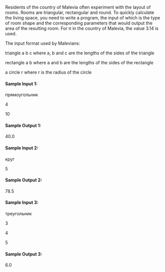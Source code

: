 Residents of the country of Malevia often experiment with the layout of rooms. Rooms are triangular, rectangular and round. To quickly calculate the living space, you need to write a program, the input of which is the type of room shape and the corresponding parameters that would output the area of ​​the resulting room.
For π in the country of Malevia, the value 3.14 is used.

The input format used by Malevians:

triangle
a
b
c
where a, b and c are the lengths of the sides of the triangle

rectangle
a
b
where a and b are the lengths of the sides of the rectangle

a circle
r
where r is the radius of the circle

#### Sample Input 1:

прямоугольник

4

10

#### Sample Output 1:

40.0

#### Sample Input 2:

круг

5

#### Sample Output 2:

78.5

#### Sample Input 3:

треугольник

3

4

5

#### Sample Output 3:

6.0